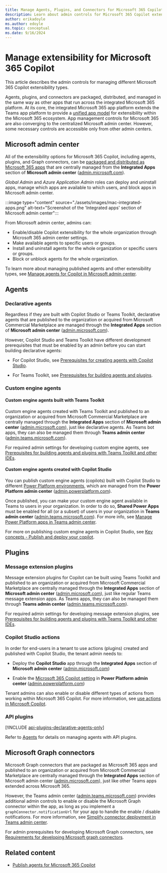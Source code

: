 ```yaml
---
title: Manage Agents, Plugins, and Connectors for Microsoft 365 Copilot
description: Learn about admin controls for Microsoft 365 Copilot extensibility.
author: erikadoyle
ms.author: edoyle
ms.topic: conceptual
ms.date: 9/16/2024
---
```


# Manage extensibility for Microsoft 365 Copilot

This article describes the admin controls for managing different Microsoft 365 Copilot extensibility types.

Agents, plugins, and connectors are packaged, distributed, and managed in the same way as other apps that run across the integrated Microsoft 365 platform. At its core, the integrated Microsoft 365 app platform extends the Teams app platform to provide a [unified app model](agents-are-apps.md) for extensibility within the Microsoft 365 ecosystem. App management controls for Microsoft 365 are also converging to the centralized Microsoft admin center. However, some necessary controls are accessible only from other admin centers.

## Microsoft admin center

All of the extensibility options for Microsoft 365 Copilot, including agents, plugins, and Graph connectors, can be [packaged and distributed as Microsoft 365 apps](./agents-are-apps.md) that are centrally managed from the **Integrated Apps** section of **Microsoft admin center** ([admin.microsoft.com](https://admin.microsoft.com)).

*Global Admin* and *Azure Application Admin* roles can deploy and uninstall apps, manage which apps are available to which users, and block apps in Microsoft admin center.

:::image type="content" source="./assets/images/mac-integrated-apps.png" alt-text="Screenshot of the 'Integrated apps' section of Microsoft admin center":::

From Microsoft admin center, admins can:

- Enable/disable Copilot extensibility for the whole organization through Microsoft 365 admin center settings.
- Make available agents to specific users or groups.
- Install and uninstall agents for the whole organization or specific users or groups.
- Block or unblock agents for the whole organization.

To learn more about managing published agents and other extensibility types, see [Manage agents for Copilot in Microsoft admin center](/microsoft-365/admin/manage/manage-plugins-for-copilot-in-integrated-apps?context=/microsoft-365-copilot/extensibility/context).

## Agents

### Declarative agents

Regardless if they are built with Copilot Studio or Teams Toolkit, declarative agents that are published to the organization or acquired from Microsoft Commercial Marketplace are managed through the **Integrated Apps** section of **Microsoft admin center** ([admin.microsoft.com](https://admin.microsoft.com)).

However, Copilot Studio and Teams Toolkit have different development prerequisites that must be enabled by an admin before you can start building declarative agents:

- For Copilot Studio, see [Prerequisites for creating agents with Copilot Studio](/microsoft-copilot-studio/microsoft-copilot-extend-copilot-extensions#prerequisites).

- For Teams Toolkit, see [Prerequisites for building agents and plugins](./prerequisites.md#teams-toolkit-requirements).

### Custom engine agents

#### Custom engine agents built with Teams Toolkit

Custom engine agents created with Teams Toolkit and published to an organization or acquired from Microsoft Commercial Marketplace are centrally managed through the **Integrated Apps** section of **Microsoft admin center** ([admin.microsoft.com](https://admin.microsoft.com)), just like declarative agents. As Teams bot apps, they can also be managed them through **Teams admin center** ([admin.teams.microsoft.com](https://admin.teams.microsoft.com/)).

For required admin settings for developing custom engine agents, see [Prerequisites for building agents and plugins with Teams Toolkit and other IDEs](./prerequisites.md#teams-toolkit-requirements).

#### Custom engine agents created with Copilot Studio

You can publish custom engine agents (copilots) built with Copilot Studio to different [Power Platform environments](/microsoft-copilot-studio/environments-first-run-experience), which are managed from the **Power Platform admin center** ([admin.powerplatform.com](https://admin.powerplatform.com)).

Once published, you can make your custom engine agent available in Teams to users in your organization. In order to do so, **Shared Power Apps** must be enabled for all (or a subset) of users in your organization in **Teams admin center** ([admin.teams.microsoft.com](https://admin.teams.microsoft.com/)). For more info, see [Manage Power Platform apps in Teams admin center](/microsoftteams/manage-power-platform-apps).

For more on publishing custom engine agents in Copilot Studio, see [Key concepts - Publish and deploy your copilot](/microsoft-copilot-studio/publication-fundamentals-publish-channels).

## Plugins

### Message extension plugins

Message extension plugins for Copilot can be built using Teams Toolkit and published to an organization or acquired from Microsoft Commercial Marketplace are centrally managed through the **Integrated Apps** section of **Microsoft admin center** ([admin.microsoft.com](https://admin.microsoft.com)), just like regular Teams message extension apps. As Teams  apps, they can also be managed them through **Teams admin center** ([admin.teams.microsoft.com](https://admin.teams.microsoft.com/)).

For required admin settings for developing message extension plugins, see [Prerequisites for building agents and plugins with Teams Toolkit and other IDEs](./prerequisites.md#teams-toolkit-requirements).

### Copilot Studio actions

In order for end-users in a tenant to use actions (plugins) created and published with Copilot Studio, the tenant admin needs to:

- Deploy the **Copilot Studio** app through the **Integrated Apps** section of **Microsoft admin center** ([admin.microsoft.com](https://admin.microsoft.com))

- Enable the [Microsoft 365 Copilot setting](/microsoft-copilot-studio/copilot-plugins-overview#enable-or-disable-copilot-for-microsoft-365-in-power-platform-admin-center-admin) in **Power Platform admin center** ([admin.powerplatform.com](https://admin.powerplatform.com))

Tenant admins can also enable or disable different types of actions from working within Microsoft 365 Copilot. For more information, see [use actions in Microsoft Copilot](/microsoft-copilot-studio/copilot-plugins-overview#use-actions-in-microsoft-copilot).

### API plugins

[!INCLUDE [api-plugins-declarative-agents-only](includes/api-plugins-declarative-agents-only.md)]

Refer to [Agents](#agents) for details on managing agents with API plugins.

## Microsoft Graph connectors

Microsoft Graph connectors that are packaged as Microsoft 365 apps and published to an organization or acquired from Microsoft Commercial Marketplace are centrally managed through the **Integrated Apps** section of Microsoft admin center ([admin.microsoft.com](https://admin.microsoft.com)), just like other Teams apps extended across Microsoft 365.

However, the Teams admin center ([admin.teams.microsoft.com](https://admin.teams.microsoft.com/)) provides additional admin controls to enable or disable the Microsoft Graph connector within the app, as long as you implement a `graphConnector.notificationUrl` for your app to handle the enable / disable notifications. For more information, see [Simplify connector deployment in Teams admin center](/graph/connecting-external-content-deploy-teams?context=/microsoft-365-copilot/extensibility/context).

For admin prerequisites for developing Microsoft Graph connectors, see [Requirements for developing Microsoft graph connectors](./overview-graph-connectors.md#requirements-for-microsoft-graph-connectors).

## Related content

- [Publish agents for Microsoft 365 Copilot](publish.md)
